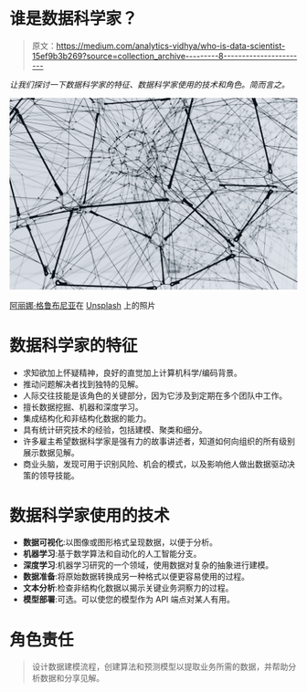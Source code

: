 # 谁是数据科学家？

> 原文：<https://medium.com/analytics-vidhya/who-is-data-scientist-15ef9b3b269?source=collection_archive---------8----------------------->

*让我们探讨一下数据科学家的特征、数据科学家使用的技术和角色。简而言之。*

![](img/748d7cea9210d2fe24c3333017f4f808.png)

[阿丽娜·格鲁布尼亚](https://unsplash.com/@alinnnaaaa?utm_source=medium&utm_medium=referral)在 [Unsplash](https://unsplash.com?utm_source=medium&utm_medium=referral) 上的照片

# **数据科学家的特征**

*   求知欲加上怀疑精神，良好的直觉加上计算机科学/编码背景。
*   推动问题解决者找到独特的见解。
*   人际交往技能是该角色的关键部分，因为它涉及到定期在多个团队中工作。
*   擅长数据挖掘、机器和深度学习。
*   集成结构化和非结构化数据的能力。
*   具有统计研究技术的经验，包括建模、聚类和细分。
*   许多雇主希望数据科学家是强有力的故事讲述者，知道如何向组织的所有级别展示数据见解。
*   商业头脑，发现可用于识别风险、机会的模式，以及影响他人做出数据驱动决策的领导技能。

# 数据科学家使用的技术

*   **数据可视化**:以图像或图形格式呈现数据，以便于分析。
*   **机器学习**:基于数学算法和自动化的人工智能分支。
*   **深度学习**:机器学习研究的一个领域，使用数据对复杂的抽象进行建模。
*   **数据准备**:将原始数据转换成另一种格式以便更容易使用的过程。
*   **文本分析**:检查非结构化数据以揭示关键业务洞察力的过程。
*   **模型部署**:可选。可以使您的模型作为 API 端点对某人有用。

# 角色责任

> 设计数据建模流程，创建算法和预测模型以提取业务所需的数据，并帮助分析数据和分享见解。